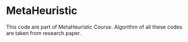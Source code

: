 # MetaHeuristic
This code are part of MetaHeuristic Course. Algorithm of all these codes are taken from research paper.
